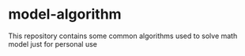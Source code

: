 # model-algorithm
This repository contains some common algorithms used to solve math model just for personal use
